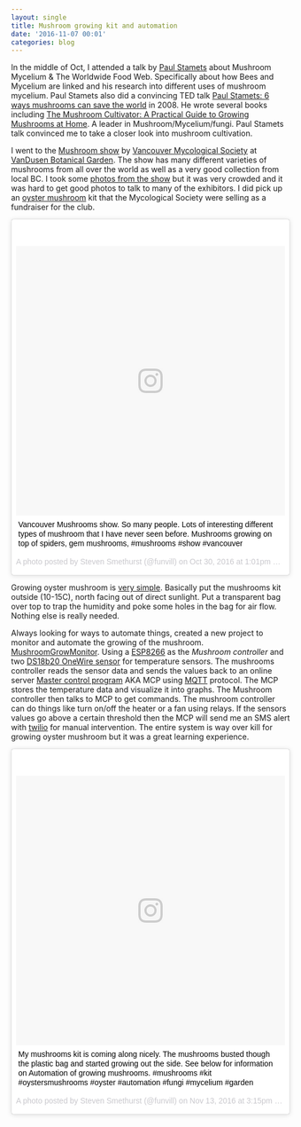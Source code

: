 ```yaml
---
layout: single
title: Mushroom growing kit and automation
date: '2016-11-07 00:01'
categories: blog
---
```

In the middle of Oct, I attended a talk by [Paul Stamets](http://www.fungi.com/about-paul-stamets.html) about Mushroom Mycelium & The Worldwide Food Web. Specifically about how Bees and Mycelium are linked and his research into different uses of mushroom mycelium. Paul Stamets also did a convincing TED talk [Paul Stamets: 6 ways mushrooms can save the world](https://www.ted.com/talks/paul_stamets_on_6_ways_mushrooms_can_save_the_world?language=en) in 2008. He wrote several books including [The Mushroom Cultivator: A Practical Guide to Growing Mushrooms at Home](https://www.amazon.ca/Mushroom-Cultivator-Practical-Growing-Mushrooms/dp/0961079800). A leader in Mushroom/Mycelium/fungi. Paul Stamets talk convinced me to take a closer look into mushroom cultivation.

I went to the [Mushroom show](https://drive.google.com/file/d/0BzEBCDgmgRrFNmlmcEhVbjZIeWM/view) by [Vancouver Mycological Society](http://vanmyco.com/) at [VanDusen Botanical Garden](http://www.vandusengarden.org/). The show has many different varieties of mushrooms from all over the world as well as a very good collection from local BC. I took some [photos from the show](https://goo.gl/photos/6zK8ApKyohRBhV1q8) but it was very crowded and it was hard to get good photos to talk to many of the exhibitors. I did pick up an [oyster mushroom](https://en.wikipedia.org/wiki/Pleurotus_ostreatus) kit that the Mycological Society were selling as a fundraiser for the club.

<blockquote class="instagram-media" data-instgrm-captioned data-instgrm-version="7" style=" background:#FFF; border:0; border-radius:3px; box-shadow:0 0 1px 0 rgba(0,0,0,0.5),0 1px 10px 0 rgba(0,0,0,0.15); margin: 1px; max-width:658px; padding:0; width:99.375%; width:-webkit-calc(100% - 2px); width:calc(100% - 2px);"><div style="padding:8px;"> <div style=" background:#F8F8F8; line-height:0; margin-top:40px; padding:50.0% 0; text-align:center; width:100%;"> <div style=" background:url(data:image/png;base64,iVBORw0KGgoAAAANSUhEUgAAACwAAAAsCAMAAAApWqozAAAABGdBTUEAALGPC/xhBQAAAAFzUkdCAK7OHOkAAAAMUExURczMzPf399fX1+bm5mzY9AMAAADiSURBVDjLvZXbEsMgCES5/P8/t9FuRVCRmU73JWlzosgSIIZURCjo/ad+EQJJB4Hv8BFt+IDpQoCx1wjOSBFhh2XssxEIYn3ulI/6MNReE07UIWJEv8UEOWDS88LY97kqyTliJKKtuYBbruAyVh5wOHiXmpi5we58Ek028czwyuQdLKPG1Bkb4NnM+VeAnfHqn1k4+GPT6uGQcvu2h2OVuIf/gWUFyy8OWEpdyZSa3aVCqpVoVvzZZ2VTnn2wU8qzVjDDetO90GSy9mVLqtgYSy231MxrY6I2gGqjrTY0L8fxCxfCBbhWrsYYAAAAAElFTkSuQmCC); display:block; height:44px; margin:0 auto -44px; position:relative; top:-22px; width:44px;"></div></div> <p style=" margin:8px 0 0 0; padding:0 4px;"> <a href="https://www.instagram.com/p/BMMyGp9hTOI/" style=" color:#000; font-family:Arial,sans-serif; font-size:14px; font-style:normal; font-weight:normal; line-height:17px; text-decoration:none; word-wrap:break-word;" target="_blank">Vancouver Mushrooms show. So many people. Lots of interesting different types of mushroom that I have never seen before. Mushrooms growing on top of spiders, gem mushrooms, #mushrooms #show #vancouver</a></p> <p style=" color:#c9c8cd; font-family:Arial,sans-serif; font-size:14px; line-height:17px; margin-bottom:0; margin-top:8px; overflow:hidden; padding:8px 0 7px; text-align:center; text-overflow:ellipsis; white-space:nowrap;">A photo posted by Steven Smethurst (@funvill) on <time style=" font-family:Arial,sans-serif; font-size:14px; line-height:17px;" datetime="2016-10-30T20:01:41+00:00">Oct 30, 2016 at 1:01pm PDT</time></p></div></blockquote>
<script async defer src="//platform.instagram.com/en_US/embeds.js"></script>


Growing oyster mushroom is [very simple](http://www.instructables.com/id/1-How-to-Grow-Oyster-Mushrooms-Low-Tech/). Basically put the mushrooms kit outside (10-15C), north facing out of direct sunlight. Put a transparent bag over top to trap the humidity and poke some holes in the bag for air flow. Nothing else is really needed.

Always looking for ways to automate things, created a new project to monitor and automate the growing of the mushroom. [MushroomGrowMonitor](https://github.com/funvill/MushroomGrowMonitor). Using a [ESP8266](https://en.wikipedia.org/wiki/ESP8266) as the *Mushroom controller* and two [DS18b20 OneWire sensor](https://datasheets.maximintegrated.com/en/ds/DS18B20.pdf) for temperature sensors. The mushrooms controller reads the sensor data and sends the values back to an online server [Master control program](http://tron.wikia.com/wiki/MCP) AKA MCP using [MQTT](http://mqtt.org/) protocol. The MCP stores the temperature data and visualize it into graphs. The Mushroom controller then talks to MCP to get commands. The mushroom controller can do things like turn on/off the heater or a fan using relays. If the sensors values go above a certain threshold then the MCP will send me an SMS alert with [twilio](https://www.twilio.com/) for manual intervention. The entire system is way over kill for growing oyster mushroom but it was a great learning experience.

<blockquote class="instagram-media" data-instgrm-captioned data-instgrm-version="7" style=" background:#FFF; border:0; border-radius:3px; box-shadow:0 0 1px 0 rgba(0,0,0,0.5),0 1px 10px 0 rgba(0,0,0,0.15); margin: 1px; max-width:658px; padding:0; width:99.375%; width:-webkit-calc(100% - 2px); width:calc(100% - 2px);"><div style="padding:8px;"> <div style=" background:#F8F8F8; line-height:0; margin-top:40px; padding:50.0% 0; text-align:center; width:100%;"> <div style=" background:url(data:image/png;base64,iVBORw0KGgoAAAANSUhEUgAAACwAAAAsCAMAAAApWqozAAAABGdBTUEAALGPC/xhBQAAAAFzUkdCAK7OHOkAAAAMUExURczMzPf399fX1+bm5mzY9AMAAADiSURBVDjLvZXbEsMgCES5/P8/t9FuRVCRmU73JWlzosgSIIZURCjo/ad+EQJJB4Hv8BFt+IDpQoCx1wjOSBFhh2XssxEIYn3ulI/6MNReE07UIWJEv8UEOWDS88LY97kqyTliJKKtuYBbruAyVh5wOHiXmpi5we58Ek028czwyuQdLKPG1Bkb4NnM+VeAnfHqn1k4+GPT6uGQcvu2h2OVuIf/gWUFyy8OWEpdyZSa3aVCqpVoVvzZZ2VTnn2wU8qzVjDDetO90GSy9mVLqtgYSy231MxrY6I2gGqjrTY0L8fxCxfCBbhWrsYYAAAAAElFTkSuQmCC); display:block; height:44px; margin:0 auto -44px; position:relative; top:-22px; width:44px;"></div></div> <p style=" margin:8px 0 0 0; padding:0 4px;"> <a href="https://www.instagram.com/p/BMxLZuXBYtM/" style=" color:#000; font-family:Arial,sans-serif; font-size:14px; font-style:normal; font-weight:normal; line-height:17px; text-decoration:none; word-wrap:break-word;" target="_blank">My mushrooms kit is coming along nicely. The mushrooms busted though the plastic bag and started growing out the side. See below for information on Automation of growing mushrooms. #mushrooms #kit #oystersmushrooms #oyster #automation #fungi #mycelium #garden</a></p> <p style=" color:#c9c8cd; font-family:Arial,sans-serif; font-size:14px; line-height:17px; margin-bottom:0; margin-top:8px; overflow:hidden; padding:8px 0 7px; text-align:center; text-overflow:ellipsis; white-space:nowrap;">A photo posted by Steven Smethurst (@funvill) on <time style=" font-family:Arial,sans-serif; font-size:14px; line-height:17px;" datetime="2016-11-13T23:15:24+00:00">Nov 13, 2016 at 3:15pm PST</time></p></div></blockquote>
<script async defer src="//platform.instagram.com/en_US/embeds.js"></script>
